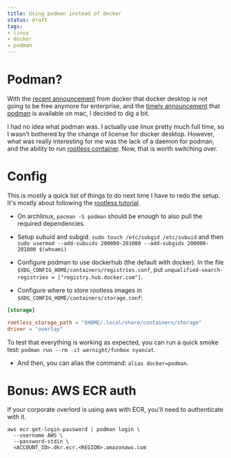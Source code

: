 ```yaml
---
title: Using podman instead of docker
status: draft
tags:
- linux
- docker
- podman
---
```


# Podman?

With the [recent announcement](https://www.docker.com/blog/updating-product-subscriptions/) from docker that docker desktop is not going to be free anymore for enterprise, and the [timely announcement](https://podman.io/blogs/2021/09/06/podman-on-macs.html) that [podman](https://podman.io/) is available on mac, I decided to dig a bit.

I had no idea what podman was. I actually use linux pretty much full time, so I wasn't bothered by the change of license for docker desktop. However, what was really interesting for me was the lack of a daemon for podman, and the ability to run [rootless container](https://github.com/containers/podman/blob/main/docs/tutorials/rootless_tutorial.md). Now, that is worth switching over.


# Config

This is mostly a quick list of things to do next time I have to redo the setup. It's mostly about following the [rootless tutorial](https://github.com/containers/podman/blob/main/docs/tutorials/rootless_tutorial.md).

* On archlinux, `pacman -S podman` should be enough to also pull the required dependencies.

* Setup subuid and subgid. `sudo touch /etc/subgid /etc/subuid` and then `sudo usermod --add-subuids 200000-201000 --add-subgids 200000-201000 $(whoami)`

* Configure podman to use dockerhub (the default with docker). In the file `$XDG_CONFIG_HOME/containers/registries.conf`, put `unqualified-search-registries = ["registry.hub.docker.com"]`.

* Configure where to store rootless images in `$XDG_CONFIG_HOME/containers/storage.conf`:

```toml
[storage]

rootless_storage_path = "$HOME/.local/share/containers/storage"
driver = "overlay"
```

To test that everything is working as expected, you can run a quick smoke test: `podman run --rm -it wernight/funbox nyancat`.

* And then, you can alias the command: `alias docker=podman`.

# Bonus: AWS ECR auth

If your corporate overlord is using aws with ECR, you'll need to authenticate with it.

```
aws ecr get-login-password | podman login \
  --username AWS \
  --password-stdin \
  <ACCOUNT_ID>.dkr.ecr.<REGION>.amazonaws.com
```
